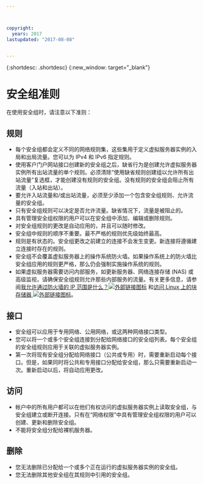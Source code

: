 ```yaml
---



copyright:
  years: 2017
lastupdated: "2017-08-08"


---
```


{:shortdesc: .shortdesc}
{:new_window: target="_blank"}

# 安全组准则
在使用安全组时，请注意以下准则：

## 规则

* 每个安全组都会定义不同的网络规则集，这些集用于定义虚拟服务器实例的入局和出局流量。您可以为 IPv4 和 IPv6 指定规则。
* 使用客户门户网站接口创建新的安全组之后，缺省行为是创建允许虚拟服务器实例所有出站流量的单个规则。必须清除“使用缺省规则创建组以允许所有出站流量”复选框，才能创建没有规则的安全组。没有规则的安全组会阻止所有流量（入站和出站）。
* 要允许入站流量和/或出站流量，必须至少添加一个包含安全组规则、允许流量的安全组。 
* 只有安全组规则可以决定是否允许流量。缺省情况下，流量是被阻止的。
* 具有管理安全组权限的用户可以在安全组中添加、编辑或删除规则。 
* 对安全组规则的更改是自动应用的，并且可以随时修改。
* 安全组中规则的顺序不重要。最不严格的规则优先级始终最高。
* 规则是有状态的。安全组更改之前建立的连接不会发生变更。新连接将遵循建立连接时存在的规则。
* 安全组不会覆盖虚拟服务器上的操作系统防火墙。如果操作系统上的防火墙比安全组应用的规则更严格，那么仍会强制实施操作系统的规则。
* 如果虚拟服务器需要访问内部服务，如更新服务器、网络连接存储 (NAS) 或高级监视，请确保安全组规则允许那些内部服务的流量。有关更多信息，请参阅[我允许通过防火墙的 IP 范围是什么？![外部链接图标](../../icons/launch-glyph.svg "外部链接图标")](https://knowledgelayer.softlayer.com/faqs/6#154) 和[访问 Linux 上的块存储器 ![外部链接图标](../../icons/launch-glyph.svg "外部链接图标")](https://knowledgelayer.softlayer.com/procedure/block-storage-linux)。

## 接口

* 安全组可以应用于专用网络、公用网络，或这两种网络接口类型。
* 您可以将一个或多个安全组连接到分配给网络接口的安全组列表。每个安全组的安全组规则应用于关联的虚拟服务器实例。 
* 第一次将现有安全组分配给网络接口（公共或专用）时，需要重新启动每个接口。但是，如果同时将公共和专用接口分配给安全组，那么只需要重新启动一次。重新启动以后，将自动应用更改。

## 访问
 
* 帐户中的所有用户都可以在他们有权访问的虚拟服务器实例上读取安全组，与安全组建立或断开连接。只有在“网络权限”中具有管理安全组权限的用户可以创建、更新和删除安全组。
* 不能将安全组分配给裸机服务器。

## 删除

* 您无法删除已分配给一个或多个正在运行的虚拟服务器实例的安全组。
* 您无法删除其他安全组在其规则中引用的安全组。 
